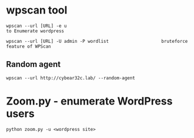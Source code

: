 # wpscan tool
```
wpscan --url [URL] -e u                                                to Enumerate wordpress 
```
```
wpscan --url [URL] -U admin -P wordlist                    bruteforce feature of WPScan
```

## Random agent

```
wpscan --url http://cybear32c.lab/ --random-agent
```

# Zoom.py - enumerate WordPress users


```
python zoom.py -u <wordpress site>
```